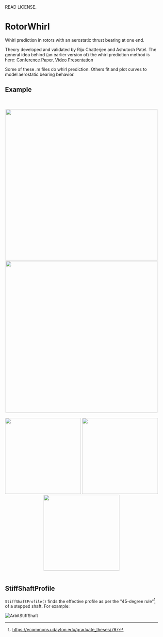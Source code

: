 READ LICENSE.

# RotorWhirl
Whirl prediction in rotors with an aerostatic thrust bearing at one end.

Theory developed and validated by Riju Chatterjee and Ashutosh Patel. The general idea behind (an earlier version of) the whirl prediction method is here: [Conference Paper](https://doi.org/10.1115/GT2022-82632), [Video Presentation](https://youtu.be/lfDOsH-XRDQ)

Some of these .m files do whirl prediction. Others fit and plot curves to model aerostatic bearing behavior.

## Example
<p align = "center">
</br></br>
<img src = "https://github.com/user-attachments/assets/9d32956c-2113-4c61-a16a-eea292fbc7a7" width = "500">
</br>
<img src = "https://github.com/user-attachments/assets/985b157c-fa7f-4fab-b983-3c7411a2edfd" width = "500">
</br></br>
<img src = "https://github.com/user-attachments/assets/22eaf91c-0947-474a-bd1b-fdcdf25159e9" height = "250">
<img src = "https://github.com/user-attachments/assets/3f177b25-0eed-424e-8f15-c225bda81802" height = "250">
<img src = "https://github.com/user-attachments/assets/83b91bfd-c40b-4e75-8f0d-5c33010d21c7" height = "250">
</br></br>
</p>

## StiffShaftProfile
`StiffShaftProfile()` finds the effective profile as per the "45-degree rule"[^1] of a stepped shaft. For example:

![ArbitStiffShaft](https://github.com/RandomVertebrate/RotorWhirl/assets/54997017/76b25389-63f6-4f6c-8f54-819ed0a685fc)

[^1]: https://ecommons.udayton.edu/graduate_theses/767 

